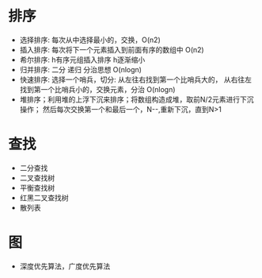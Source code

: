 # 排序
* 选择排序: 每次从中选择最小的，交换，O(n2)
* 插入排序: 每次将下一个元素插入到前面有序的数组中 O(n2)
* 希尔排序: h有序元组插入排序 h逐渐缩小
* 归并排序: 二分 递归 分治思想 O(nlogn)
* 快速排序: 选择一个哨兵，切分: 从左往右找到第一个比哨兵大的，
            从右往左找到第一个比哨兵小的，交换元素，分治 O(nlogn)
* 堆排序；利用堆的上浮下沉来排序；将数组构造成堆，取前N/2元素进行下沉操作；
然后每次交换第一个和最后一个，N--,重新下沉，直到N>1

# 查找
* 二分查找
* 二叉查找树
* 平衡查找树
* 红黑二叉查找树
* 散列表
# 图
* 深度优先算法，广度优先算法
            